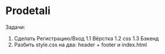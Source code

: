 # Prodetali
Задачи:
1. Сделать Регистрацию/Вход
   1.1 Вёрстка
   1.2 css
   1.3 Бэкенд
3. Разбить style.css на два: header + footer и index.html

